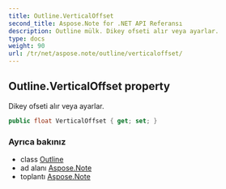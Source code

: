 ```yaml
---
title: Outline.VerticalOffset
second_title: Aspose.Note for .NET API Referansı
description: Outline mülk. Dikey ofseti alır veya ayarlar.
type: docs
weight: 90
url: /tr/net/aspose.note/outline/verticaloffset/
---
```

## Outline.VerticalOffset property

Dikey ofseti alır veya ayarlar.

```csharp
public float VerticalOffset { get; set; }
```

### Ayrıca bakınız

* class [Outline](../)
* ad alanı [Aspose.Note](../../outline/)
* toplantı [Aspose.Note](../../../)


